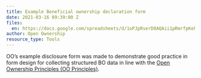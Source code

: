 ```yaml
---
title: Example Beneficial ownership declaration form
date: 2021-03-16 09:39:00 Z
files:
  en: https://docs.google.com/spreadsheets/d/1oPJpRserD8AQAii1pRmrfpKekVqgwpM6Dl-kfybpD3o/edit#gid=1777743984
author: Open Ownership
resource_type: Tools
---
```


OO’s example disclosure form was made to demonstrate good practice in form design for collecting structured BO data in line with the [Open Ownership Principles (OO Principles)](https://www.openownership.org/principles/).
